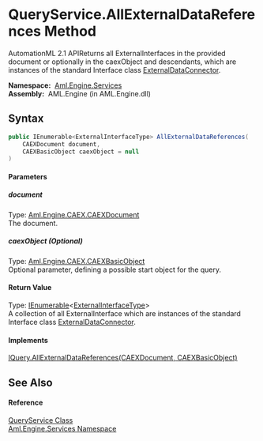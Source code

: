 QueryService.AllExternalDataReferences Method
=============================================
AutomationML 2.1 APIReturns all ExternalInterfaces in the provided document or optionally in the caexObject and descendants, which are instances of the standard Interface class [ExternalDataConnector][1].

  **Namespace:**  [Aml.Engine.Services][2]  
  **Assembly:**  AML.Engine (in AML.Engine.dll)

Syntax
------

```csharp
public IEnumerable<ExternalInterfaceType> AllExternalDataReferences(
	CAEXDocument document,
	CAEXBasicObject caexObject = null
)
```

#### Parameters

##### *document*
Type: [Aml.Engine.CAEX.CAEXDocument][3]  
The document.

##### *caexObject* (Optional)
Type: [Aml.Engine.CAEX.CAEXBasicObject][4]  
Optional parameter, defining a possible start object for the query.

#### Return Value
Type: [IEnumerable][5]&lt;[ExternalInterfaceType][6]>  
 A collection of all ExternalInterface which are instances of the standard Interface class [ExternalDataConnector][1]. 
#### Implements
[IQuery.AllExternalDataReferences(CAEXDocument, CAEXBasicObject)][7]  


See Also
--------

#### Reference
[QueryService Class][8]  
[Aml.Engine.Services Namespace][2]  

[1]: ../../Aml.Engine.AmlObjects/AutomationMLInterfaceClassLib/ExternalDataConnector.md
[2]: ../README.md
[3]: ../../Aml.Engine.CAEX/CAEXDocument/README.md
[4]: ../../Aml.Engine.CAEX/CAEXBasicObject/README.md
[5]: https://docs.microsoft.com/dotnet/api/system.collections.generic.ienumerable-1
[6]: ../../Aml.Engine.CAEX/ExternalInterfaceType/README.md
[7]: ../../Aml.Engine.Services.Interfaces/IQuery/AllExternalDataReferences.md
[8]: README.md
[9]: https://www.automationml.org
[10]: ../../icons/logoShade.png
